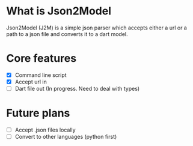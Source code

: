 # What is Json2Model
Json2Model (J2M) is a simple json parser which accepts either a url or a path to a json file and converts it to a dart model.

# Core features
* [X] Command line script
* [X] Accept url in
* [ ] Dart file out (In progress. Need to deal with types)

# Future plans
* [ ] Accept .json files locally
* [ ] Convert to other languages (python first)